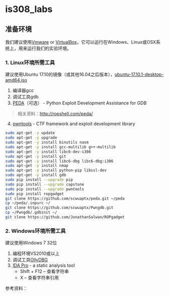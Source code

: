 # is308_labs

## 准备环境

我们建议使用[Vmware](https://www.vmware.com/ch.html) or [VirtualBox](https://www.virtualbox.org/)，它可以运行在Windows、Linux或OSX系统上，用来运行我们的实验环境。

### 1. Linux环境所需工具

建议使用Ubuntu 17.10的镜像（或其他16.04之后版本），[ubuntu-17.10.1-desktop-amd64.iso](http://ftp.sjtu.edu.cn/ubuntu-cd/17.10.1/ubuntu-17.10.1-desktop-amd64.iso)

1. 编译器gcc
2. 调试工具gdb
3. [PEDA](https://github.com/longld/peda)（可选） - Python Exploit Development Assistance for GDB
> 相关资料：http://ropshell.com/peda/
4. [pwntools](https://github.com/Gallopsled/pwntools) - CTF framework and exploit development library

```sh
sudo apt-get -y update
sudo apt-get -y upgrade
sudo apt-get -y install binutils nasm
sudo apt-get -y install gcc-multilib g++-multilib
sudo apt-get -y install libc6-dev-i386
sudo apt-get -y install git
sudo apt-get -y install libc6-dbg libc6-dbg:i386
sudo apt-get -y install nmap
sudo apt-get -y install python-pip libssl-dev
sudo apt-get -y install gdb
sudo pip install --upgrade pip
sudo pip install --upgrade capstone
sudo pip install --upgrade pwntools
sudo pip install ropgadget
git clone https://github.com/scwuaptx/peda.git ~/peda 
cp ~/peda/.inpurc ~/
git clone https://github.com/scwuaptx/Pwngdb.git
cp ~/Pwngdb/.gdbinit ~/
git clone https://github.com/JonathanSalwan/ROPgadget
```

### 2. Windows环境所需工具

建议使用Windows 7 32位
1. 编程环境VS2010或以上
2. 调试工具[OllyDBG](http://www.ollydbg.de/odbg201.zip)
3. [IDA Pro](https://www.hex-rays.com/products/ida/support/download_freeware.shtml) - a static analysis tool
    * Shift + F12 – 查看字符串
    * X – 查看字符串引用

参考资料：






